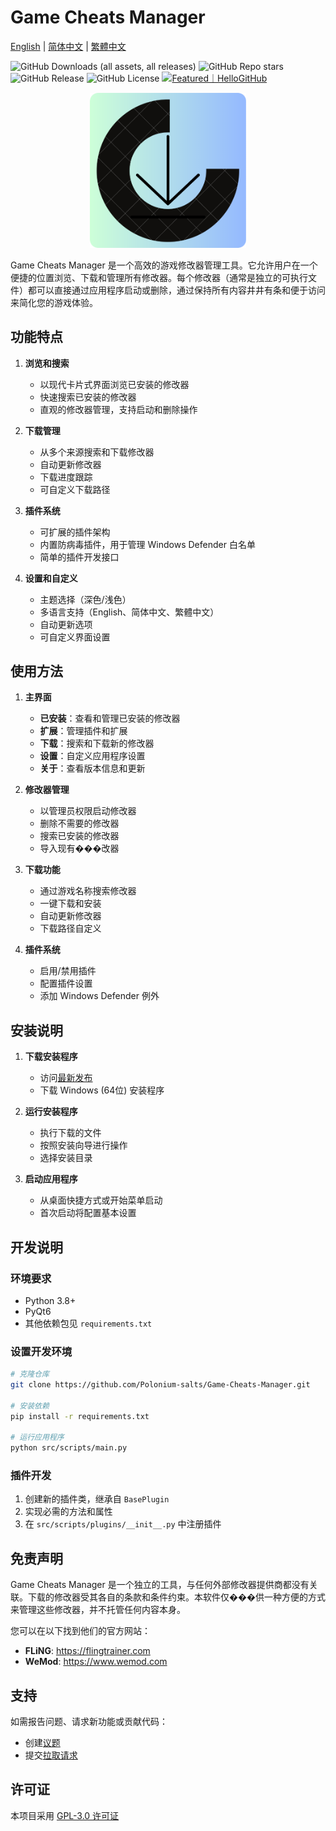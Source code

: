 # Game Cheats Manager

[English](README.md) | [简体中文](README_CN.md) | [繁體中文](README_TW.md)

![GitHub Downloads (all assets, all releases)](https://img.shields.io/github/downloads/Polonium-salts/Game-Cheats-Manager/total)
![GitHub Repo stars](https://img.shields.io/github/stars/Polonium-salts/Game-Cheats-Manager)
![GitHub Release](https://img.shields.io/github/v/release/Polonium-salts/Game-Cheats-Manager)
![GitHub License](https://img.shields.io/github/license/Polonium-salts/Game-Cheats-Manager)
[![Featured｜HelloGitHub](https://img.shields.io/badge/Featured-HelloGitHub-green)](https://hellogithub.com)

<div align="center">
    <img src="https://github.com/Polonium-salts/Game-Cheats-Manager/blob/main/src/assets/logo.png?raw=true" alt="Game Cheats Manager logo" width="250" />
</div>

Game Cheats Manager 是一个高效的游戏修改器管理工具。它允许用户在一个便捷的位置浏览、下载和管理所有修改器。每个修改器（通常是独立的可执行文件）都可以直接通过应用程序启动或删除，通过保持所有内容井井有条和便于访问来简化您的游戏体验。

## 功能特点

1. **浏览和搜索**
   - 以现代卡片式界面浏览已安装的修改器
   - 快速搜索已安装的修改器
   - 直观的修改器管理，支持启动和删除操作

2. **下载管理**
   - 从多个来源搜索和下载修改器
   - 自动更新修改器
   - 下载进度跟踪
   - 可自定义下载路径

3. **插件系统**
   - 可扩展的插件架构
   - 内置防病毒插件，用于管理 Windows Defender 白名单
   - 简单的插件开发接口

4. **设置和自定义**
   - 主题选择（深色/浅色）
   - 多语言支持（English、简体中文、繁體中文）
   - 自动更新选项
   - 可自定义界面设置

## 使用方法

1. **主界面**
   - **已安装**：查看和管理已安装的修改器
   - **扩展**：管理插件和扩展
   - **下载**：搜索和下载新的修改器
   - **设置**：自定义应用程序设置
   - **关于**：查看版本信息和更新

2. **修改器管理**
   - 以管理员权限启动修改器
   - 删除不需要的修改器
   - 搜索已安装的修改器
   - 导入现有���改器

3. **下载功能**
   - 通过游戏名称搜索修改器
   - 一键下载和安装
   - 自动更新修改器
   - 下载路径自定义

4. **插件系统**
   - 启用/禁用插件
   - 配置插件设置
   - 添加 Windows Defender 例外

## 安装说明

1. **下载安装程序**
   - 访问[最新发布](https://github.com/Polonium-salts/Game-Cheats-Manager/releases/latest)
   - 下载 Windows (64位) 安装程序

2. **运行安装程序**
   - 执行下载的文件
   - 按照安装向导进行操作
   - 选择安装目录

3. **启动应用程序**
   - 从桌面快捷方式或开始菜单启动
   - 首次启动将配置基本设置

## 开发说明

### 环境要求
- Python 3.8+
- PyQt6
- 其他依赖包见 `requirements.txt`

### 设置开发环境
```bash
# 克隆仓库
git clone https://github.com/Polonium-salts/Game-Cheats-Manager.git

# 安装依赖
pip install -r requirements.txt

# 运行应用程序
python src/scripts/main.py
```

### 插件开发
1. 创建新的插件类，继承自 `BasePlugin`
2. 实现必需的方法和属性
3. 在 `src/scripts/plugins/__init__.py` 中注册插件

## 免责声明

Game Cheats Manager 是一个独立的工具，与任何外部修改器提供商都没有关联。下载的修改器受其各自的条款和条件约束。本软件仅���供一种方便的方式来管理这些修改器，并不托管任何内容本身。

您可以在以下找到他们的官方网站：
- **FLiNG**: https://flingtrainer.com
- **WeMod**: https://www.wemod.com

## 支持

如需报告问题、请求新功能或贡献代码：
- 创建[议题](https://github.com/Polonium-salts/Game-Cheats-Manager/issues)
- 提交[拉取请求](https://github.com/Polonium-salts/Game-Cheats-Manager/pulls)

## 许可证

本项目采用 [GPL-3.0 许可证](LICENSE.txt)

